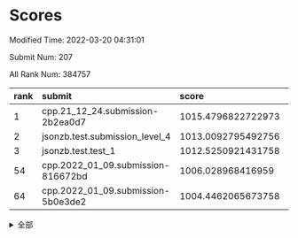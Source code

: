 # Scores

Modified Time: 2022-03-20 04:31:01

Submit Num: 207

All Rank Num: 384757

| rank |               submit               |       score        |       sigma        | pk_num |
| :--- | :--------------------------------- | :----------------- | :----------------- | :----- |
| 1    | cpp.21_12_24.submission-2b2ea0d7   | 1015.4796822722973 | 0.8576142278798454 | 7438   |
| 2    | jsonzb.test.submission_level_4     | 1013.0092795492756 | 0.7994992754654516 | 7433   |
| 3    | jsonzb.test.test_1                 | 1012.5250921431758 | 0.7827272349399029 | 7436   |
| 54   | cpp.2022_01_09.submission-816672bd | 1006.028968416959  | 0.7222099456730916 | 7438   |
| 64   | cpp.2022_01_09.submission-5b0e3de2 | 1004.4462065673758 | 0.7264992019727256 | 7439   |


<details>
<summary>全部</summary>

| rank |                 submit                 |       score        |       sigma        | pk_num |
| :--- | :------------------------------------- | :----------------- | :----------------- | :----- |
| 1    | cpp.21_12_24.submission-2b2ea0d7       | 1015.4796822722973 | 0.8576142278798454 | 7438   |
| 2    | jsonzb.test.submission_level_4         | 1013.0092795492756 | 0.7994992754654516 | 7433   |
| 3    | jsonzb.test.test_1                     | 1012.5250921431758 | 0.7827272349399029 | 7436   |
| 4    | gobigger.level_3.submission_level_3_40 | 1011.2552307570086 | 0.8095385968848443 | 7438   |
| 5    | gobigger.level_3.submission_level_3_6  | 1011.184656999523  | 0.7973196814089355 | 7437   |
| 6    | gobigger.level_3.submission_level_3_14 | 1011.0904766390641 | 0.7933747424511756 | 7433   |
| 7    | gobigger.level_3.submission_level_3_44 | 1010.9845941378007 | 0.7637352432789783 | 7437   |
| 8    | gobigger.level_3.submission_level_3_18 | 1010.8873362611832 | 0.7624482515144043 | 7434   |
| 9    | gobigger.level_3.submission_level_3_9  | 1010.8541076757668 | 0.7473969640366082 | 7437   |
| 10   | gobigger.level_3.submission_level_3_20 | 1010.7799460903032 | 0.7709257244398543 | 7436   |
| 11   | gobigger.level_3.submission_level_3_0  | 1010.6858476872455 | 0.7372887496663247 | 7437   |
| 12   | gobigger.level_3.submission_level_3_46 | 1010.6294611579469 | 0.7715907777225381 | 7429   |
| 13   | gobigger.level_3.submission_level_3_5  | 1010.5912494321769 | 0.7505812921583034 | 7437   |
| 14   | gobigger.level_3.submission_level_3_27 | 1010.5738723187228 | 0.7818510266212134 | 7437   |
| 15   | gobigger.level_3.submission_level_3_1  | 1010.488229715351  | 0.7585837090808438 | 7432   |
| 16   | gobigger.level_3.submission_level_3_12 | 1010.4528028374131 | 0.7778471675287034 | 7435   |
| 17   | gobigger.level_3.submission_level_3_21 | 1010.2490664264297 | 0.759596315138657  | 7438   |
| 18   | gobigger.level_3.submission_level_3_38 | 1010.2450550722299 | 0.7358673122656555 | 7441   |
| 19   | gobigger.level_3.submission_level_3_3  | 1010.1636646851327 | 0.7447709330502086 | 7440   |
| 20   | gobigger.level_3.submission_level_3_32 | 1010.1480890199447 | 0.7523987778906343 | 7437   |
| 21   | gobigger.level_3.submission_level_3_28 | 1009.9833837551422 | 0.7884336193588957 | 7433   |
| 22   | gobigger.level_3.submission_level_3_10 | 1009.976794705113  | 0.7562870148662982 | 7433   |
| 23   | gobigger.level_3.submission_level_3_49 | 1009.9565346155454 | 0.7725258431065389 | 7434   |
| 24   | gobigger.level_3.submission_level_3_30 | 1009.9506573037165 | 0.7599978557097781 | 7433   |
| 25   | gobigger.level_3.submission_level_3_45 | 1009.9247583000634 | 0.7455075996927627 | 7435   |
| 26   | gobigger.level_3.submission_level_3_33 | 1009.8660171092022 | 0.7402155619558969 | 7433   |
| 27   | gobigger.level_3.submission_level_3_15 | 1009.75936586501   | 0.7542700268444685 | 7442   |
| 28   | gobigger.level_3.submission_level_3_43 | 1009.7560986885345 | 0.769554507140842  | 7434   |
| 29   | gobigger.level_3.submission_level_3_37 | 1009.6748335154051 | 0.768208543646654  | 7428   |
| 30   | gobigger.level_3.submission_level_3_24 | 1009.6519738531485 | 0.7583016622007509 | 7437   |
| 31   | gobigger.level_3.submission_level_3_22 | 1009.5732559078596 | 0.7324762627251146 | 7431   |
| 32   | gobigger.level_3.submission_level_3_42 | 1009.5714003724356 | 0.7566183737344025 | 7432   |
| 33   | gobigger.level_3.submission_level_3_13 | 1009.4659248859947 | 0.7632901630371991 | 7439   |
| 34   | gobigger.level_3.submission_level_3_31 | 1009.4118419792358 | 0.7563006399744024 | 7430   |
| 35   | gobigger.level_3.submission_level_3_36 | 1009.3638745788229 | 0.7509081927194203 | 7433   |
| 36   | gobigger.level_3.submission_level_3_4  | 1009.3632012697802 | 0.7385650438261384 | 7434   |
| 37   | gobigger.level_3.submission_level_3_8  | 1009.3582616864659 | 0.7385656417615093 | 7435   |
| 38   | gobigger.level_3.submission_level_3_47 | 1009.3426292634794 | 0.7626403427325978 | 7441   |
| 39   | gobigger.level_3.submission_level_3_25 | 1009.290570882135  | 0.7603092459581783 | 7436   |
| 40   | gobigger.level_3.submission_level_3_17 | 1009.2169643607087 | 0.7858265886958151 | 7436   |
| 41   | gobigger.level_3.submission_level_3_39 | 1009.2116493220618 | 0.7438925360081016 | 7433   |
| 42   | gobigger.level_3.submission_level_3_34 | 1009.1106659173288 | 0.7710330193284991 | 7435   |
| 43   | gobigger.level_3.submission_level_3_11 | 1009.0013979949075 | 0.7494474602164354 | 7437   |
| 44   | gobigger.level_3.submission_level_3_19 | 1008.9239804391764 | 0.7367631142039014 | 7438   |
| 45   | gobigger.level_3.submission_level_3_41 | 1008.8834995306013 | 0.7481879246887264 | 7439   |
| 46   | gobigger.level_3.submission_level_3_26 | 1008.870216998867  | 0.7332568744389785 | 7429   |
| 47   | gobigger.level_3.submission_level_3_29 | 1008.8229358570494 | 0.7435242016183207 | 7436   |
| 48   | gobigger.level_3.submission_level_3_7  | 1008.7943651313444 | 0.748287721495301  | 7436   |
| 49   | gobigger.level_3.submission_level_3_16 | 1008.7087813288632 | 0.7457439607587173 | 7438   |
| 50   | gobigger.level_3.submission_level_3_48 | 1008.6632930424136 | 0.7425542541999633 | 7431   |
| 51   | gobigger.level_3.submission_level_3_35 | 1008.6004624103389 | 0.7323621794158757 | 7435   |
| 52   | gobigger.level_3.submission_level_3_2  | 1008.536236021957  | 0.7520585068623818 | 7438   |
| 53   | gobigger.level_3.submission_level_3_23 | 1008.4865301472563 | 0.7457818732709081 | 7438   |
| 54   | cpp.2022_01_09.submission-816672bd     | 1006.028968416959  | 0.7222099456730916 | 7438   |
| 55   | gobigger.level_1.submission_level_1_35 | 1005.32695036369   | 0.7147417740855992 | 7429   |
| 56   | gobigger.level_1.submission_level_1_38 | 1005.2140779478979 | 0.7174264972528499 | 7437   |
| 57   | gobigger.level_1.submission_level_1_46 | 1005.1327404294068 | 0.7270892631799651 | 7432   |
| 58   | gobigger.level_1.submission_level_1_25 | 1005.0914649543098 | 0.713945827582266  | 7430   |
| 59   | gobigger.level_1.submission_level_1_23 | 1004.8806401525186 | 0.7257459569913307 | 7435   |
| 60   | gobigger.level_1.submission_level_1_13 | 1004.7808301005025 | 0.7116992496775784 | 7434   |
| 61   | gobigger.level_1.submission_level_1_32 | 1004.6037602076915 | 0.7161037349306003 | 7434   |
| 62   | gobigger.level_1.submission_level_1_43 | 1004.5981531471106 | 0.7092111269442001 | 7434   |
| 63   | gobigger.level_1.submission_level_1_1  | 1004.5256123927632 | 0.7176774416633047 | 7434   |
| 64   | cpp.2022_01_09.submission-5b0e3de2     | 1004.4462065673758 | 0.7264992019727256 | 7439   |
| 65   | gobigger.level_1.submission_level_1_29 | 1004.3857886482975 | 0.7273199950665135 | 7438   |
| 66   | gobigger.level_1.submission_level_1_30 | 1004.2415035384303 | 0.7222781256322917 | 7433   |
| 67   | gobigger.level_1.submission_level_1_48 | 1004.0460706226794 | 0.713560766848913  | 7437   |
| 68   | gobigger.level_1.submission_level_1_14 | 1003.9153073799793 | 0.7250021402091805 | 7433   |
| 69   | gobigger.level_1.submission_level_1_4  | 1003.7867728235047 | 0.7274177109441593 | 7433   |
| 70   | gobigger.level_1.submission_level_1_3  | 1003.7526710077982 | 0.7227355558587297 | 7437   |
| 71   | gobigger.level_1.submission_level_1_11 | 1003.7336052455819 | 0.713477018008626  | 7431   |
| 72   | gobigger.level_1.submission_level_1_5  | 1003.713952115521  | 0.715154756996843  | 7435   |
| 73   | gobigger.level_1.submission_level_1_36 | 1003.7107846231397 | 0.7034332241457897 | 7432   |
| 74   | gobigger.level_1.submission_level_1_49 | 1003.689953835811  | 0.7082301168721625 | 7438   |
| 75   | gobigger.level_1.submission_level_1_0  | 1003.6336404426469 | 0.7059031142696618 | 7433   |
| 76   | gobigger.level_1.submission_level_1_41 | 1003.5955796705567 | 0.7256283174390725 | 7433   |
| 77   | gobigger.level_1.submission_level_1_37 | 1003.5594697132806 | 0.7219270115181614 | 7434   |
| 78   | gobigger.level_1.submission_level_1_33 | 1003.5507235160252 | 0.7109242191966427 | 7431   |
| 79   | gobigger.level_1.submission_level_1_10 | 1003.5077707611164 | 0.7194179470245667 | 7435   |
| 80   | gobigger.level_1.submission_level_1_6  | 1003.4600866222434 | 0.7128056485141152 | 7434   |
| 81   | gobigger.level_1.submission_level_1_8  | 1003.4335445329317 | 0.7145796996106067 | 7437   |
| 82   | gobigger.level_1.submission_level_1_27 | 1003.4017607106028 | 0.7208181706466048 | 7437   |
| 83   | gobigger.level_1.submission_level_1_45 | 1003.352643619981  | 0.7048160132829755 | 7437   |
| 84   | gobigger.level_1.submission_level_1_7  | 1003.3507141875009 | 0.7149904409345744 | 7440   |
| 85   | gobigger.level_1.submission_level_1_18 | 1003.2655243856507 | 0.71934595080549   | 7431   |
| 86   | gobigger.level_1.submission_level_1_40 | 1003.2309877646854 | 0.7109304864414366 | 7433   |
| 87   | gobigger.level_1.submission_level_1_16 | 1003.1780010867792 | 0.7153103783290469 | 7439   |
| 88   | gobigger.level_1.submission_level_1_21 | 1003.1634722429585 | 0.7184893504450027 | 7429   |
| 89   | gobigger.level_1.submission_level_1_20 | 1003.1247763238019 | 0.7062806085949924 | 7442   |
| 90   | gobigger.level_1.submission_level_1_22 | 1003.0773007356685 | 0.7109586955437125 | 7435   |
| 91   | gobigger.level_1.submission_level_1_15 | 1003.0756854610241 | 0.7127790563190692 | 7436   |
| 92   | gobigger.level_1.submission_level_1_19 | 1003.0426540409015 | 0.7123393949830449 | 7437   |
| 93   | gobigger.level_1.submission_level_1_2  | 1002.934774680275  | 0.7076624861853779 | 7432   |
| 94   | gobigger.level_1.submission_level_1_39 | 1002.8995927334978 | 0.7150743010863821 | 7436   |
| 95   | gobigger.level_1.submission_level_1_31 | 1002.7784719258755 | 0.7058488103214192 | 7437   |
| 96   | gobigger.level_1.submission_level_1_28 | 1002.6877510132058 | 0.7140144441843109 | 7437   |
| 97   | gobigger.level_1.submission_level_1_47 | 1002.6702261304988 | 0.7118802408477274 | 7437   |
| 98   | gobigger.level_1.submission_level_1_44 | 1002.3588451970159 | 0.706354430487051  | 7444   |
| 99   | gobigger.level_1.submission_level_1_12 | 1002.3460063912231 | 0.7130367985726198 | 7432   |
| 100  | gobigger.level_1.submission_level_1_42 | 1002.2838413209942 | 0.7265055560965686 | 7440   |
| 101  | gobigger.level_1.submission_level_1_24 | 1002.2596541570674 | 0.7133835337483208 | 7436   |
| 102  | gobigger.level_1.submission_level_1_34 | 1002.2150381743048 | 0.7061730606933195 | 7428   |
| 103  | gobigger.level_1.submission_level_1_17 | 1002.0073589821476 | 0.7126288061593433 | 7432   |
| 104  | gobigger.level_1.submission_level_1_9  | 1001.2575696412708 | 0.7178146812499717 | 7435   |
| 105  | gobigger.level_1.submission_level_1_26 | 1000.6902480729187 | 0.7076916918408651 | 7438   |
| 106  | gobigger.random.submission_random_46   | 997.7968276206652  | 0.7017167750372446 | 7436   |
| 107  | gobigger.random.submission_random_45   | 997.3011077650443  | 0.7017094620468004 | 7435   |
| 108  | gobigger.random.submission_random_28   | 997.132348079054   | 0.6979761684927821 | 7435   |
| 109  | gobigger.random.submission_random_8    | 996.9102709224495  | 0.7048933345043402 | 7429   |
| 110  | gobigger.random.submission_random_6    | 996.8150798809207  | 0.7113169921912161 | 7438   |
| 111  | gobigger.random.submission_random_32   | 996.6279221054526  | 0.705609183736164  | 7433   |
| 112  | gobigger.random.submission_random_29   | 996.5978293089051  | 0.7087391230214193 | 7435   |
| 113  | gobigger.random.submission_random_21   | 996.5941427794882  | 0.7167725930769381 | 7439   |
| 114  | gobigger.random.submission_random_48   | 996.5801620171899  | 0.7094088532475857 | 7436   |
| 115  | gobigger.random.submission_random_17   | 996.5779970778194  | 0.7087445805387689 | 7437   |
| 116  | gobigger.random.submission_random_36   | 996.5618554752273  | 0.7206664684287288 | 7436   |
| 117  | gobigger.random.submission_random_37   | 996.5510763219419  | 0.7097155891573793 | 7433   |
| 118  | gobigger.random.submission_random_3    | 996.4646806874928  | 0.7202411769149688 | 7437   |
| 119  | gobigger.random.submission_random_12   | 996.4519541653078  | 0.7060430398280054 | 7435   |
| 120  | gobigger.random.submission_random_19   | 996.4305683418978  | 0.7042567798016555 | 7436   |
| 121  | gobigger.random.submission_random_23   | 996.3972310359969  | 0.7223939157989375 | 7433   |
| 122  | gobigger.random.submission_random_16   | 996.3791871270105  | 0.7058723279605076 | 7431   |
| 123  | gobigger.random.submission_random_0    | 996.2711491443077  | 0.712461916946583  | 7437   |
| 124  | gobigger.random.submission_random_18   | 996.203748240092   | 0.7065320745228525 | 7438   |
| 125  | gobigger.random.submission_random_9    | 996.1380948840291  | 0.7112386660402429 | 7432   |
| 126  | gobigger.random.submission_random_13   | 996.1346346495205  | 0.7067923911455183 | 7438   |
| 127  | gobigger.random.submission_random_34   | 996.094732355158   | 0.7053016748181361 | 7432   |
| 128  | gobigger.random.submission_random_41   | 996.0777888587571  | 0.7078659982521197 | 7434   |
| 129  | gobigger.random.submission_random_2    | 996.0431836276238  | 0.7158103954312885 | 7432   |
| 130  | gobigger.random.submission_random_47   | 995.9851841998325  | 0.7161966478505697 | 7433   |
| 131  | gobigger.random.submission_random_11   | 995.9474318144017  | 0.7067183398365224 | 7438   |
| 132  | gobigger.random.submission_random_27   | 995.9073280522516  | 0.726778419312268  | 7434   |
| 133  | gobigger.random.submission_random_25   | 995.8690419307859  | 0.7153540499178285 | 7436   |
| 134  | gobigger.random.submission_random_1    | 995.8076094300595  | 0.7151952021437783 | 7429   |
| 135  | gobigger.random.submission_random_4    | 995.735007395528   | 0.7067230139366854 | 7437   |
| 136  | gobigger.random.submission_random_33   | 995.734382841585   | 0.7238280168497991 | 7439   |
| 137  | gobigger.random.submission_random_20   | 995.6908045701298  | 0.7004490257768048 | 7438   |
| 138  | gobigger.random.submission_random_38   | 995.6723306792102  | 0.7191153428600304 | 7431   |
| 139  | gobigger.random.submission_random_49   | 995.6128872581357  | 0.7095111498735955 | 7434   |
| 140  | gobigger.random.submission_random_22   | 995.602045858155   | 0.7091218649938675 | 7436   |
| 141  | gobigger.random.submission_random_30   | 995.576798105282   | 0.7181252140578144 | 7438   |
| 142  | gobigger.random.submission_random_5    | 995.5537160403611  | 0.7095820556681341 | 7436   |
| 143  | gobigger.random.submission_random_7    | 995.4806019008839  | 0.7032862339061425 | 7435   |
| 144  | gobigger.random.submission_random_15   | 995.4484776294642  | 0.7057057156691199 | 7435   |
| 145  | gobigger.random.submission_random_39   | 995.4448116588665  | 0.7200606307782534 | 7436   |
| 146  | gobigger.random.submission_random_43   | 995.4357525192936  | 0.7135659589433878 | 7433   |
| 147  | gobigger.random.submission_random_26   | 995.4182488699399  | 0.7071832714392521 | 7434   |
| 148  | gobigger.random.submission_random_40   | 995.3760917077794  | 0.7046775720964442 | 7431   |
| 149  | gobigger.random.submission_random_35   | 995.3719988384607  | 0.7181250674063298 | 7434   |
| 150  | gobigger.random.submission_random_42   | 995.309787895309   | 0.7306972529361948 | 7435   |
| 151  | gobigger.random.submission_random_44   | 995.1913979363022  | 0.7310364539208215 | 7436   |
| 152  | gobigger.random.submission_random_31   | 995.1644870734585  | 0.7122621034179347 | 7436   |
| 153  | gobigger.random.submission_random_10   | 994.5650975024604  | 0.7200584331758744 | 7429   |
| 154  | gobigger.random.submission_random_24   | 994.5482115222047  | 0.7278225184748862 | 7433   |
| 155  | gobigger.random.submission_random_14   | 994.4068396634475  | 0.7115412151272923 | 7441   |
| 156  | gobigger.level_2.submission_level_2_22 | 993.9497738103295  | 0.7462282066221851 | 7434   |
| 157  | gobigger.level_2.submission_level_2_48 | 993.8403758744685  | 0.7367948738503013 | 7430   |
| 158  | gobigger.level_2.submission_level_2_30 | 993.7815243012508  | 0.7343874262476139 | 7436   |
| 159  | gobigger.level_2.submission_level_2_18 | 993.4202880233237  | 0.7528601484660278 | 7435   |
| 160  | gobigger.level_2.submission_level_2_37 | 993.2581686970753  | 0.744759276914792  | 7425   |
| 161  | gobigger.level_2.submission_level_2_1  | 993.2432444466284  | 0.7197775532891852 | 7436   |
| 162  | gobigger.level_2.submission_level_2_39 | 993.056740605479   | 0.7521270078912116 | 7428   |
| 163  | gobigger.level_2.submission_level_2_45 | 992.9020893357749  | 0.7320990377000766 | 7440   |
| 164  | gobigger.level_2.submission_level_2_28 | 992.8730296330084  | 0.7364711052359295 | 7435   |
| 165  | gobigger.level_2.submission_level_2_26 | 992.6906791477967  | 0.7524122211667076 | 7438   |
| 166  | gobigger.level_2.submission_level_2_5  | 992.6769054610733  | 0.7409916377544952 | 7433   |
| 167  | gobigger.level_2.submission_level_2_11 | 992.6544289524154  | 0.7478600400934976 | 7435   |
| 168  | gobigger.level_2.submission_level_2_23 | 992.613791017255   | 0.7293152308780064 | 7440   |
| 169  | gobigger.level_2.submission_level_2_16 | 992.5643719709115  | 0.7543782043607422 | 7441   |
| 170  | gobigger.level_2.submission_level_2_10 | 992.5236454717062  | 0.7549453074464765 | 7438   |
| 171  | gobigger.level_2.submission_level_2_42 | 992.5136544113552  | 0.7420168570886009 | 7439   |
| 172  | gobigger.level_2.submission_level_2_40 | 992.5052559513393  | 0.7401510318469862 | 7437   |
| 173  | gobigger.level_2.submission_level_2_0  | 992.4824634370958  | 0.7355001970854956 | 7433   |
| 174  | gobigger.level_2.submission_level_2_6  | 992.4274962221007  | 0.7467188047036714 | 7434   |
| 175  | gobigger.level_2.submission_level_2_49 | 992.3757113530693  | 0.7420494236132914 | 7435   |
| 176  | gobigger.level_2.submission_level_2_20 | 992.3561248124015  | 0.748482164721801  | 7440   |
| 177  | gobigger.level_2.submission_level_2_13 | 992.344733607125   | 0.7402745649657411 | 7429   |
| 178  | gobigger.level_2.submission_level_2_4  | 992.3148586767373  | 0.7534594925793714 | 7434   |
| 179  | gobigger.level_2.submission_level_2_43 | 992.2657691877822  | 0.7243143753064922 | 7433   |
| 180  | gobigger.level_2.submission_level_2_19 | 992.2299556966359  | 0.7408531572791818 | 7433   |
| 181  | gobigger.level_2.submission_level_2_8  | 992.0861292139658  | 0.7512982861329377 | 7431   |
| 182  | gobigger.level_2.submission_level_2_35 | 992.0451801780235  | 0.7430666218127944 | 7436   |
| 183  | gobigger.level_2.submission_level_2_36 | 991.9484947106731  | 0.7495154836910579 | 7437   |
| 184  | gobigger.level_2.submission_level_2_9  | 991.9278098195757  | 0.7405372745178396 | 7433   |
| 185  | gobigger.level_2.submission_level_2_2  | 991.8502580043182  | 0.7586685253002468 | 7436   |
| 186  | gobigger.level_2.submission_level_2_38 | 991.7542267097368  | 0.7516928537513734 | 7431   |
| 187  | gobigger.level_2.submission_level_2_24 | 991.6383136950069  | 0.7624210408589898 | 7435   |
| 188  | gobigger.level_2.submission_level_2_17 | 991.5903103819006  | 0.771064319837745  | 7437   |
| 189  | gobigger.level_2.submission_level_2_46 | 991.5826981076139  | 0.75421982026929   | 7431   |
| 190  | gobigger.level_2.submission_level_2_33 | 991.5495957132897  | 0.7553723257345192 | 7436   |
| 191  | gobigger.level_2.submission_level_2_21 | 991.5367381990196  | 0.7402607585471963 | 7432   |
| 192  | gobigger.level_2.submission_level_2_15 | 991.5327042212035  | 0.7701973740662805 | 7433   |
| 193  | gobigger.level_2.submission_level_2_44 | 991.5147988227791  | 0.7552585654163396 | 7433   |
| 194  | gobigger.level_2.submission_level_2_29 | 991.4669780386627  | 0.747051330840641  | 7433   |
| 195  | gobigger.level_2.submission_level_2_31 | 991.3006604592177  | 0.7269002993296557 | 7432   |
| 196  | gobigger.level_2.submission_level_2_25 | 991.2652168208789  | 0.7649760497094107 | 7433   |
| 197  | gobigger.level_2.submission_level_2_12 | 991.26461519334    | 0.7627429538766249 | 7437   |
| 198  | gobigger.level_2.submission_level_2_34 | 991.2406642167599  | 0.7527829701466224 | 7438   |
| 199  | gobigger.level_2.submission_level_2_14 | 991.227942841856   | 0.7531026743570258 | 7438   |
| 200  | gobigger.level_2.submission_level_2_27 | 991.1082519479394  | 0.779645828498174  | 7437   |
| 201  | gobigger.level_2.submission_level_2_32 | 991.0729389991684  | 0.7753023754917284 | 7434   |
| 202  | gobigger.level_2.submission_level_2_47 | 990.9540003321674  | 0.7553529376517459 | 7434   |
| 203  | gobigger.level_2.submission_level_2_7  | 990.7783450538367  | 0.7632304916444467 | 7434   |
| 204  | gobigger.level_2.submission_level_2_41 | 990.5957721189671  | 0.7767913531476455 | 7433   |
| 205  | gobigger.level_2.submission_level_2_3  | 990.4293944481359  | 0.7755399497150766 | 7435   |
| 206  | gobigger.none.submission_none_0        | 976.7609928462718  | 1.3978336452058    | 7431   |
| 207  | gobigger.none.submission_none_1        | 974.6918764489038  | 1.6353515568874313 | 7432   |

</details>